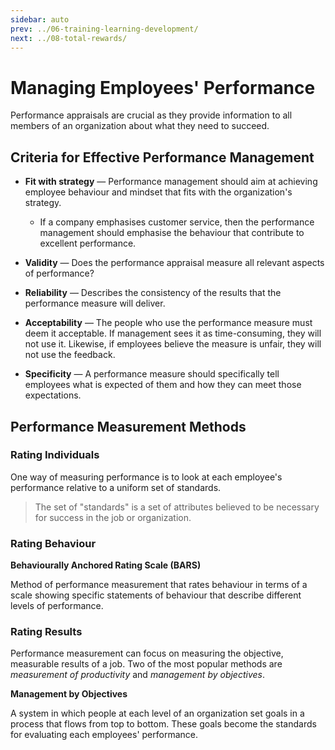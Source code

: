 ```yaml
---
sidebar: auto
prev: ../06-training-learning-development/
next: ../08-total-rewards/
---
```


# Managing Employees' Performance

Performance appraisals are crucial as they provide information to all members of an organization about what they need to succeed.

## Criteria for Effective Performance Management

* **Fit with strategy** — Performance management should aim at achieving employee behaviour and mindset that fits with the organization's strategy. 
  * If a company emphasises customer service, then the performance management should emphasise the behaviour that contribute to excellent performance.
	
* **Validity** — Does the performance appraisal measure all relevant aspects of performance?

* **Reliability** — Describes the consistency of the results that the performance measure will deliver.

* **Acceptability** — The people who use the performance measure must deem it acceptable. If management sees it as time-consuming, they will not use it. Likewise, if employees believe the measure is unfair, they will not use the feedback.

* **Specificity** — A performance measure should specifically tell employees what is expected of them and how they can meet those expectations.

## Performance Measurement Methods

### Rating Individuals

One way of measuring performance is to look at each employee's performance relative to a uniform set of standards.

> The set of "standards" is a set of attributes believed to be necessary for success in the job or organization.

### Rating Behaviour

**Behaviourally Anchored Rating Scale (BARS)**

Method of performance measurement that rates behaviour in terms of a scale showing specific statements of behaviour that describe different levels of performance.

### Rating Results

Performance measurement can focus on measuring the objective, measurable results of a job. Two of the most popular methods are *measurement of productivity* and *management by objectives*.

**Management by Objectives**

A system in which people at each level of an organization set goals in a process that flows from top to bottom. These goals become the standards for evaluating each employees' performance.

